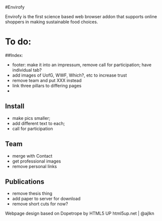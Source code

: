 #Envirofy

Envirofy is the first science based web browser addon that supports online shoppers in making sustainable food choices. 

# To do:

##Index:
- footer: make it into an impressum, remove call for participation; have individual tab? 
- add images of UofG, WWF, Which?, etc to increase trust
- remove team and put XXX instead 
- link three pillars to differing pages
- 

## Install
- make pics smaller; 
- add different text to each;
- call for participation

## Team
- merge with Contact
- get professional images
- remove personal links

## Publications
- remove thesis thing
- add paper to server for download
- remove short cuts for now? 

Webpage design based on Dopetrope by HTML5 UP
html5up.net | @ajlkn
